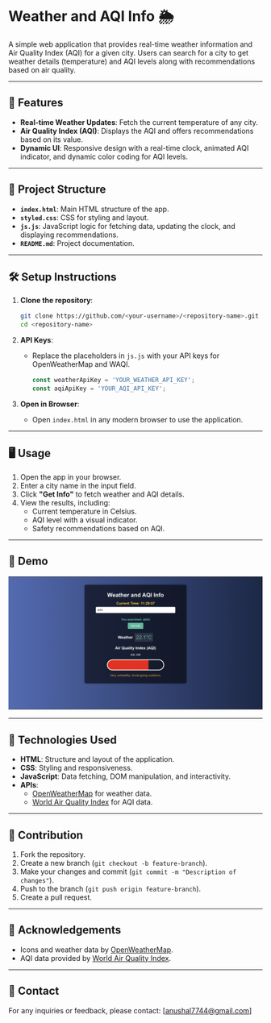 
# Weather and AQI Info 🌦️

A simple web application that provides real-time weather information and Air Quality Index (AQI) for a given city. Users can search for a city to get weather details (temperature) and AQI levels along with recommendations based on air quality.

---

## 🚀 Features

- **Real-time Weather Updates**: Fetch the current temperature of any city.
- **Air Quality Index (AQI)**: Displays the AQI and offers recommendations based on its value.
- **Dynamic UI**: Responsive design with a real-time clock, animated AQI indicator, and dynamic color coding for AQI levels.

---

## 📂 Project Structure

- **`index.html`**: Main HTML structure of the app.
- **`styled.css`**: CSS for styling and layout.
- **`js.js`**: JavaScript logic for fetching data, updating the clock, and displaying recommendations.
- **`README.md`**: Project documentation.

---

## 🛠️ Setup Instructions

1. **Clone the repository**:
   ```bash
   git clone https://github.com/<your-username>/<repository-name>.git
   cd <repository-name>
   ```

2. **API Keys**:
   - Replace the placeholders in `js.js` with your API keys for OpenWeatherMap and WAQI.
     ```javascript
     const weatherApiKey = 'YOUR_WEATHER_API_KEY';
     const aqiApiKey = 'YOUR_AQI_API_KEY';
     ```

3. **Open in Browser**:
   - Open `index.html` in any modern browser to use the application.

---

## 🖥️ Usage

1. Open the app in your browser.
2. Enter a city name in the input field.
3. Click **"Get Info"** to fetch weather and AQI details.
4. View the results, including:
   - Current temperature in Celsius.
   - AQI level with a visual indicator.
   - Safety recommendations based on AQI.

---

## 🎨 Demo

![App Screenshot](Example.png)

---

## 🔧 Technologies Used

- **HTML**: Structure and layout of the application.
- **CSS**: Styling and responsiveness.
- **JavaScript**: Data fetching, DOM manipulation, and interactivity.
- **APIs**:
  - [OpenWeatherMap](https://openweathermap.org/) for weather data.
  - [World Air Quality Index](https://waqi.info/) for AQI data.

---

## 🤝 Contribution

1. Fork the repository.
2. Create a new branch (`git checkout -b feature-branch`).
3. Make your changes and commit (`git commit -m "Description of changes"`).
4. Push to the branch (`git push origin feature-branch`).
5. Create a pull request.

---


## 🌟 Acknowledgements

- Icons and weather data by [OpenWeatherMap](https://openweathermap.org/).
- AQI data provided by [World Air Quality Index](https://waqi.info/).

---

## 📧 Contact

For any inquiries or feedback, please contact: [anushal7744@gmail.com]
